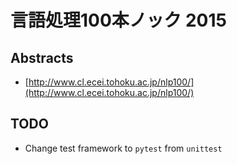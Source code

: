 # 言語処理100本ノック 2015

## Abstracts

- [http://www.cl.ecei.tohoku.ac.jp/nlp100/](http://www.cl.ecei.tohoku.ac.jp/nlp100/)

## TODO

- Change test framework to `pytest` from `unittest`
